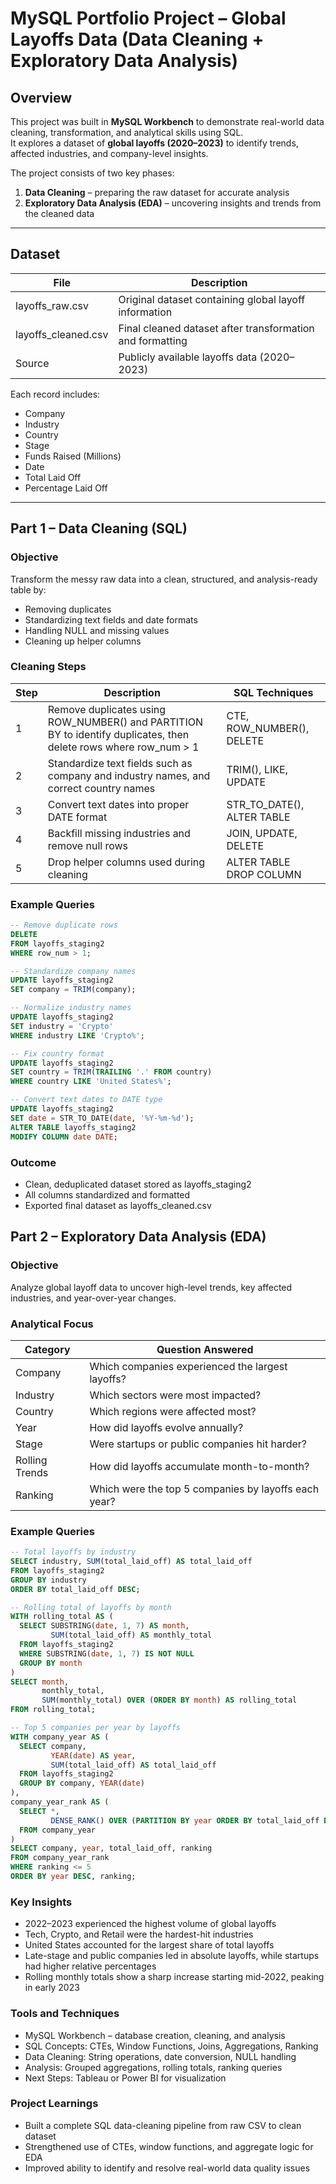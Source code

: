 # MySQL Portfolio Project – Global Layoffs Data (Data Cleaning + Exploratory Data Analysis)

## Overview
This project was built in **MySQL Workbench** to demonstrate real-world data cleaning, transformation, and analytical skills using SQL.  
It explores a dataset of **global layoffs (2020–2023)** to identify trends, affected industries, and company-level insights.

The project consists of two key phases:
1. **Data Cleaning** – preparing the raw dataset for accurate analysis  
2. **Exploratory Data Analysis (EDA)** – uncovering insights and trends from the cleaned data  

---

## Dataset

| File | Description |
|------|--------------|
| layoffs_raw.csv | Original dataset containing global layoff information |
| layoffs_cleaned.csv | Final cleaned dataset after transformation and formatting |
| Source | Publicly available layoffs data (2020–2023) |

Each record includes:
- Company  
- Industry  
- Country  
- Stage  
- Funds Raised (Millions)  
- Date  
- Total Laid Off  
- Percentage Laid Off  

---

## Part 1 – Data Cleaning (SQL)

### Objective
Transform the messy raw data into a clean, structured, and analysis-ready table by:
- Removing duplicates  
- Standardizing text fields and date formats  
- Handling NULL and missing values  
- Cleaning up helper columns  

### Cleaning Steps

| Step | Description | SQL Techniques |
|------|--------------|----------------|
| 1 | Remove duplicates using ROW_NUMBER() and PARTITION BY to identify duplicates, then delete rows where row_num > 1 | CTE, ROW_NUMBER(), DELETE |
| 2 | Standardize text fields such as company and industry names, and correct country names | TRIM(), LIKE, UPDATE |
| 3 | Convert text dates into proper DATE format | STR_TO_DATE(), ALTER TABLE |
| 4 | Backfill missing industries and remove null rows | JOIN, UPDATE, DELETE |
| 5 | Drop helper columns used during cleaning | ALTER TABLE DROP COLUMN |

### Example Queries
```sql
-- Remove duplicate rows
DELETE
FROM layoffs_staging2
WHERE row_num > 1;

-- Standardize company names
UPDATE layoffs_staging2
SET company = TRIM(company);

-- Normalize industry names
UPDATE layoffs_staging2
SET industry = 'Crypto'
WHERE industry LIKE 'Crypto%';

-- Fix country format
UPDATE layoffs_staging2
SET country = TRIM(TRAILING '.' FROM country)
WHERE country LIKE 'United States%';

-- Convert text dates to DATE type
UPDATE layoffs_staging2
SET date = STR_TO_DATE(date, '%Y-%m-%d');
ALTER TABLE layoffs_staging2
MODIFY COLUMN date DATE;
```

### Outcome

- Clean, deduplicated dataset stored as layoffs_staging2
- All columns standardized and formatted
- Exported final dataset as layoffs_cleaned.csv

## Part 2 – Exploratory Data Analysis (EDA)

### Objective
Analyze global layoff data to uncover high-level trends, key affected industries, and year-over-year changes.

### Analytical Focus

| Category | Question Answered |
|------|--------------|
| Company | Which companies experienced the largest layoffs? |
| Industry | Which sectors were most impacted? |
| Country | Which regions were affected most? |
| Year | How did layoffs evolve annually? |
| Stage | Were startups or public companies hit harder? |
| Rolling Trends | How did layoffs accumulate month-to-month? |
| Ranking | Which were the top 5 companies by layoffs each year? |

### Example Queries
```sql
-- Total layoffs by industry
SELECT industry, SUM(total_laid_off) AS total_laid_off
FROM layoffs_staging2
GROUP BY industry
ORDER BY total_laid_off DESC;

-- Rolling total of layoffs by month
WITH rolling_total AS (
  SELECT SUBSTRING(date, 1, 7) AS month,
         SUM(total_laid_off) AS monthly_total
  FROM layoffs_staging2
  WHERE SUBSTRING(date, 1, 7) IS NOT NULL
  GROUP BY month
)
SELECT month,
       monthly_total,
       SUM(monthly_total) OVER (ORDER BY month) AS rolling_total
FROM rolling_total;

-- Top 5 companies per year by layoffs
WITH company_year AS (
  SELECT company,
         YEAR(date) AS year,
         SUM(total_laid_off) AS total_laid_off
  FROM layoffs_staging2
  GROUP BY company, YEAR(date)
),
company_year_rank AS (
  SELECT *,
         DENSE_RANK() OVER (PARTITION BY year ORDER BY total_laid_off DESC) AS ranking
  FROM company_year
)
SELECT company, year, total_laid_off, ranking
FROM company_year_rank
WHERE ranking <= 5
ORDER BY year DESC, ranking;
```

### Key Insights

- 2022–2023 experienced the highest volume of global layoffs
- Tech, Crypto, and Retail were the hardest-hit industries
- United States accounted for the largest share of total layoffs
- Late-stage and public companies led in absolute layoffs, while startups had higher relative percentages
- Rolling monthly totals show a sharp increase starting mid-2022, peaking in early 2023

### Tools and Techniques

- MySQL Workbench – database creation, cleaning, and analysis
- SQL Concepts: CTEs, Window Functions, Joins, Aggregations, Ranking
- Data Cleaning: String operations, date conversion, NULL handling
- Analysis: Grouped aggregations, rolling totals, ranking queries
- Next Steps: Tableau or Power BI for visualization

### Project Learnings

- Built a complete SQL data-cleaning pipeline from raw CSV to clean dataset
- Strengthened use of CTEs, window functions, and aggregate logic for EDA
- Improved ability to identify and resolve real-world data quality issues





